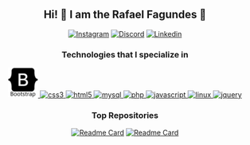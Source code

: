 <h2 align="center"> Hi! 👋 I am the Rafael Fagundes 🦅</h2>

<div align="center">
  
[![Instagram](https://img.shields.io/badge/Instagram-E4405F?style=for-the-badge&logo=instagram&logoColor=white)](https://www.instagram.com/2falcon.psy/)
[![Discord](https://img.shields.io/badge/Discord-7289DA?style=for-the-badge&logo=discord&logoColor=white)](http://discordapp.com/users/484477512001388545/)
[![Linkedin](https://img.shields.io/badge/LinkedIn-0077B5?style=for-the-badge&logo=linkedin&logoColor=white)](https://www.linkedin.com/in/rafael-fagundes-518974258/)
</div>


<h3 align="center"> Technologies that I specialize in </h3>

<p align="center"> 
<a href="https://getbootstrap.com"> <img src="https://raw.githubusercontent.com/devicons/devicon/master/icons/bootstrap/bootstrap-plain-wordmark.svg" alt="bootstrap" width="60" height="60"> </a> <a href="https://www.w3schools.com/css/"> <img src="https://icongr.am/devicon/css3-original.svg?size=60&color=currentColor" alt="css3"> </a> <a href=""> <img src="https://icongr.am/devicon/html5-original.svg?size=60&color=currentColor" alt="html5"> </a> <a href="https://www.mysql.com/"> <img src="https://icongr.am/devicon/mysql-original-wordmark.svg?size=80&color=currentColor" alt="mysql"> </a> <a href="https://www.php.net"> <img src="https://icongr.am/devicon/php-original.svg?size=90&color=currentColor" alt="php"> </a> <a href=""> <img src="https://icongr.am/devicon/javascript-original.svg?size=60&color=currentColor" alt="javascript"> </a> <a href=""> <img src="https://icongr.am/devicon/linux-original.svg?size=70&color=currentColor" alt="linux"> </a> <a href=""> <img src="https://icongr.am/devicon/jquery-original-wordmark.svg?size=90&color=currentColor" alt="jquery"> </a> 

</p>




<h3 align="center"> Top Repositories </h3>

<div align="center">
  
[![Readme Card](https://github-readme-stats.vercel.app/api/pin/?username=FalconTFagundes&repo=actionHeroes-dashboard)](https://github.com/FalconTFagundes/actionHeroes-dashboard.git) [![Readme Card](https://github-readme-stats.vercel.app/api/pin/?username=FalconTFagundes&repo=tcc-DivinoSabor)](https://github.com/FalconTFagundes/tcc-DivinoSabor)
</div>


